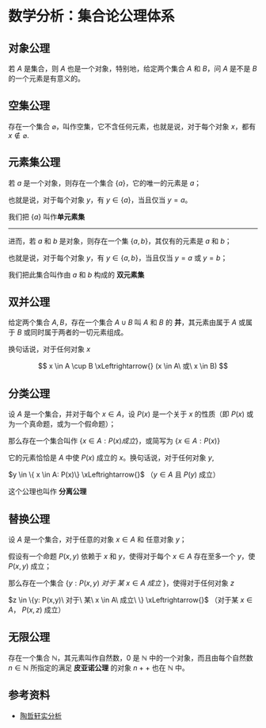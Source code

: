 # 数学分析：集合论公理体系

[annotation]: <id> (1abcf03b-f626-48a2-8912-6b58177ef1be)
[annotation]: <status> (protect)
[annotation]: <create_time> (2020-03-18 23:40:35)
[annotation]: <category> (数学理论)
[annotation]: <comments> (false)
[annotation]: <topic> (数学分析)
[annotation]: <index> (11)
[annotation]: <url> (http://blog.ccyg.studio/article/1abcf03b-f626-48a2-8912-6b58177ef1be)

<input class='mathjax align' value='left' type='hidden'/>

## 对象公理

若 $A$ 是集合，则 $A$ 也是一个对象，特别地，给定两个集合 $A$ 和 $B$，问 $A$ 是不是 $B$ 的一个元素是有意义的。

## 空集公理

存在一个集合 $\varnothing$，叫作空集，它不含任何元素，也就是说，对于每个对象 $x$，都有 $x \notin \varnothing$.

## 元素集公理

若 $a$ 是一个对象，则存在一个集合 $\{a\}$，它的唯一的元素是 $a$；

也就是说，对于每个对象 $y$，有 $y \in \{a\}$，当且仅当 $y=a$。

我们把 $\{a\}$ 叫作**单元素集**

---

进而，若 $a$ 和 $b$ 是对象，则存在一个集 $\{a,b\}$，其仅有的元素是 $a$ 和 $b$；

也就是说，对于每个对象 $y$，有 $y \in \{a,b\}$，当且仅当 $y=a$ 或 $y = b$；

我们把此集合叫作由 $a$ 和 $b$ 构成的 **双元素集**

## 双并公理

给定两个集合 $A,B$，存在一个集合 $A \cup B$ 叫 $A$ 和 $B$ 的 **并**，其元素由属于 $A$ 或属于 $B$ 或同时属于两者的一切元素组成。


换句话说，对于任何对象 $x$

$$
x \in A \cup B \xLeftrightarrow{} (x \in A\ 或\ x \in B)
$$

## 分类公理

设 $A$ 是一个集合，并对于每个 $x \in A$，设 $P(x)$ 是一个关于 $x$ 的性质（即 $P(x)$ 或为一个真命题，或为一个假命题）；

那么存在一个集合叫作 $\{ x \in A: P(x)成立\}$，或简写为 $\{ x \in A: P(x)\}$

它的元素恰恰是 $A$ 中使 $P(x)$ 成立的 $x$。换句话说，对于任何对象 $y$,

$y \in \{ x \in A: P(x)\} \xLeftrightarrow{}$ （$y \in A$ 且 $P(y)$ 成立）

这个公理也叫作 **分离公理**

## 替换公理


设 $A$ 是一个集合，对于任意的对象 $x \in A$ 和 任意对象 $y$；

假设有一个命题 $P(x,y)$ 依赖于 $x$ 和 $y$，使得对于每个 $x \in A$ 存在至多一个 $y$，使 $P(x, y)$ 成立；

那么存在一个集合 $\{y: P(x,y)\ 对于\ 某\ x \in A\ 成立\ \}$，使得对于任何对象 $z$

$z \in \{y: P(x,y)\ 对于\ 某\ x \in A\ 成立\ \} \xLeftrightarrow{}$ （对于某 $x \in A$， $P(x,z)$ 成立）

## 无限公理

存在一个集合 $\mathbb{N}$，其元素叫作自然数，0
是 $\mathbb{N}$ 中的一个对象，而且由每个自然数 $n \in \mathbb{N}$ 所指定的满足 **皮亚诺公理** 的对象 $n++$ 也在 $\mathbb{N}$ 中。

## 参考资料

- [陶哲轩实分析](https://book.douban.com/subject/3235486/)